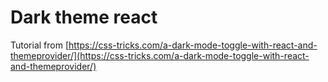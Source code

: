 # Dark theme react

Tutorial from [https://css-tricks.com/a-dark-mode-toggle-with-react-and-themeprovider/](https://css-tricks.com/a-dark-mode-toggle-with-react-and-themeprovider/)


